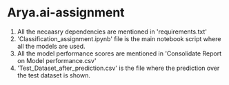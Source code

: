 # Arya.ai-assignment
1. All the necaasry dependencies are mentioned in 'requirements.txt'
2. 'Classification_assignment.ipynb' file is the main notebook script where all the models are used.
3. All the model performance scores are mentioned in 'Consolidate Report on Model performance.csv'  
5. 'Test_Dataset_after_prediction.csv' is the file where the prediction over the test dataset is shown.
